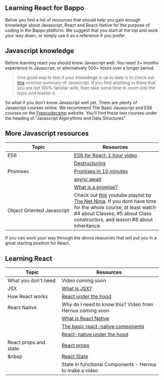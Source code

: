 ## Learning React for Bappo

Below you find a list of resources that should help you gain enough knowledge about Javascript, React and React-Native for the purpose of coding in the Bappo platform.
We suggest that you start at the top and work your way down, or simply use it as a reference if you prefer.

## Javascript knowledge
Before learning react you should know Javascript well. You need 3+ months experience in Javascript, or alternatively 500+ hours over a longer period. 

> One good way to test if your knowdlege is up to date is to check out [this](https://developer.mozilla.org/en-US/docs/Web/JavaScript/A_re-introduction_to_JavaScript) concise summary of Javascript. If you find anything in there that you are not 100% familiar with, then take some time to zoom into the topic and master it.

So what if you don't know Javascript well yet.
There are plenty of Javascript courses online. We recommend The Basic Javascript and ES6 courses on the [Freecodecamp](https://www.freecodecamp.org/learn) website.  You'll find these two courses under the heading of "Javascript Algorythms and Data Structures"

## More Javascript resources
Topic|Resources
---------|-----
ES6 |  [ES6 for React, 1 hour video](https://www.youtube.com/watch?v=NCwa_xi0Uuc&t=109s)
&nbsp; | [Destructuring](https://developer.mozilla.org/en-US/docs/Web/JavaScript/Reference/Operators/Destructuring_assignment)
Promises | [Promises in 10 minutes](https://www.youtube.com/watch?v=DHvZLI7Db8E)  
&nbsp; | [async await](https://www.youtube.com/watch?v=DHvZLI7Db8E)  
&nbsp; | [What is a promise?](https://medium.com/javascript-scene/master-the-javascript-interview-what-is-a-promise-27fc71e77261)
Object&nbsp;Oriented&nbsp;Javascript | Check out [this](https://www.youtube.com/playlist?list=PL4cUxeGkcC9i5yvDkJgt60vNVWffpblB7) youtube playlist by [The Net Ninja](https://www.youtube.com/channel/UCW5YeuERMmlnqo4oq8vwUpg). If you dont have time for the whole course, at least watch #4 about Classes, #5 about Class constructors, and lesson #8 about Inheritance

If you can work your way through the above resources that will put you in a great starting position for React.

## Learning React
Topic|Resources
---------|-----
What&nbsp;you&nbsp;don't&nbsp;need | Video coming soon
JSX | [What is JSX?](https://reactjs.org/docs/jsx-in-depth.html)
How React works | [React under the hood](https://www.freecodecamp.org/news/react-under-the-hood/)
React Native | Why do I need to know this? Video from Hernus coming soon
&nbsp; | [What is React Native](https://medium.com/@thinkwik/react-native-what-is-it-and-why-is-it-used-b132c3581df)
&nbsp; | [The basic react-native components](https://reactnative.dev/docs/intro-react-native-components)
&nbsp; | [React-native under the hood](https://www.youtube.com/watch?v=OnCio4h1J3M)
React props and state | [React props](https://reactjs.org/docs/components-and-props.html)
&nbsp | [React State](https://reactjs.org/docs/state-and-lifecycle.html)
      | State in functional Components - Hernus to make a video 